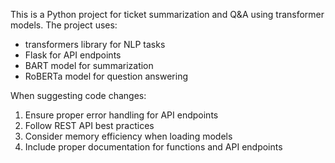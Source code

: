 <!-- Use this file to provide workspace-specific custom instructions to Copilot. For more details, visit https://code.visualstudio.com/docs/copilot/copilot-customization#_use-a-githubcopilotinstructionsmd-file -->

This is a Python project for ticket summarization and Q&A using transformer models. The project uses:
- transformers library for NLP tasks
- Flask for API endpoints
- BART model for summarization
- RoBERTa model for question answering

When suggesting code changes:
1. Ensure proper error handling for API endpoints
2. Follow REST API best practices
3. Consider memory efficiency when loading models
4. Include proper documentation for functions and API endpoints
